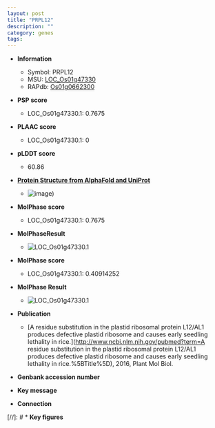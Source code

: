 ```yaml
---
layout: post
title: "PRPL12"
description: ""
category: genes
tags: 
---
```


* **Information**  
    + Symbol: PRPL12  
    + MSU: [LOC_Os01g47330](http://rice.plantbiology.msu.edu/cgi-bin/ORF_infopage.cgi?orf=LOC_Os01g47330)  
    + RAPdb: [Os01g0662300](http://rapdb.dna.affrc.go.jp/viewer/gbrowse_details/irgsp1?name=Os01g0662300)  

* **PSP score**  
    + LOC_Os01g47330.1: 0.7675 

* **PLAAC score**  
    + LOC_Os01g47330.1: 0 

* **pLDDT score**
    + 60.86

* **[Protein Structure from AlphaFold and UniProt](https://www.uniprot.org/uniprotkb/O22386/entry#structure)**
    + ![image](https://ricepsp.github.io/images/E-O/AF-O22386-F1.png))

* **MolPhase score**
    + LOC_Os01g47330.1: 0.7675

* **MolPhaseResult**
    + ![LOC_Os01g47330.1](https://ricepsp.github.io/pictures/LOC_Os01g/LOC_Os01g47330.1.png)

* **MolPhase score**
    + LOC_Os01g47330.1: 0.40914252

* **MolPhase Result**
    + ![LOC_Os01g47330.1](https://304243504.github.io/Pictures/LOC_Os01g/LOC_Os01g47330.1.png)

* **Publication**  
    + [A residue substitution in the plastid ribosomal protein L12/AL1 produces defective plastid ribosome and causes early seedling lethality in rice.](http://www.ncbi.nlm.nih.gov/pubmed?term=A residue substitution in the plastid ribosomal protein L12/AL1 produces defective plastid ribosome and causes early seedling lethality in rice.%5BTitle%5D), 2016, Plant Mol Biol.

* **Genbank accession number**  

* **Key message**  

* **Connection**  

[//]: # * **Key figures**  


